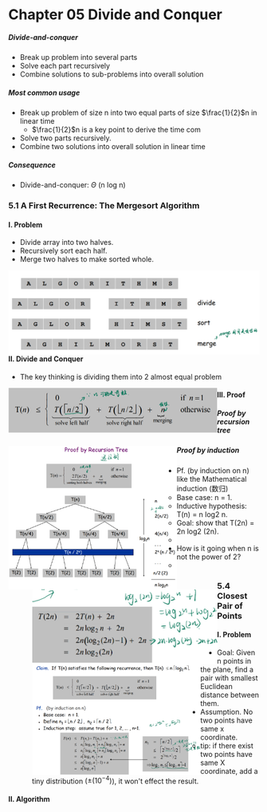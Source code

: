 # Chapter 05 Divide and Conquer

##### Divide-and-conquer

+ Break up problem into several parts
+ Solve each part recursively
+ Combine solutions to sub-problems into overall solution

##### Most common usage

+ Break up problem of size n into two equal parts of size $\frac{1}{2}$n in linear  time
  +  $\frac{1}{2}$n is a key point to derive the time com
+ Solve two parts recursively.
+ Combine two solutions into overall solution in linear time

##### Consequence

+ Divide-and-conquer:  $\Theta$ (n log n)

### 5.1 A First Recurrence: The Mergesort Algorithm

#### I. Problem

+ Divide array into two halves. 
+ Recursively sort each half. 
+ Merge two halves to make sorted whole.

<img src="./Image/Slide4.4.png" alt="Slide4.4" align='left' style="zoom: 50%;" />

#### II. Divide and Conquer

+ The key thinking is dividing them into 2 almost equal problem

<img src="./Image/Slide4.5.png" alt="Slide4.4" align='left' style="zoom: 50%;" />

#### III. Proof

##### Proof by recursion tree

<img src="./Image/Slide4.6.png" alt="Slide4.4" align='left'  style="zoom: 33%;" />

##### Proof by induction

+ Pf. (by induction on n)  like the Mathematical induction (数归)
  + Base case: n = 1. 
  + Inductive hypothesis: T(n) = n log2 n. 
  + Goal: show that T(2n) = 2n log2 (2n).
  + <img src="./Image/Slide4.7.png" alt="Slide4.4" align='left' style="zoom: 50%;" />
+ How is it going when n is not the power of 2?
  + <img src="./Image/Slide4.8.png" alt="Slide4.4" align='left' style="zoom: 33%;" />

### 5.4 Closest Pair of Points

#### I. Problem

+ Goal: Given n points in the plane, find a pair with smallest  Euclidean distance between them.
+ Assumption. No two points have same x coordinate.
  + tip: if there exist two points have same X coordinate, add a tiny distribution ($\pm(10^{-4})$), it won't effect the result.

#### II. Algorithm



